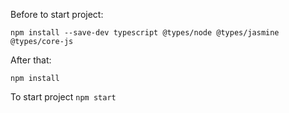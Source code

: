 Before to start project:
```
npm install --save-dev typescript @types/node @types/jasmine @types/core-js
```
After that:
```
npm install
```
To start project ```npm start```

